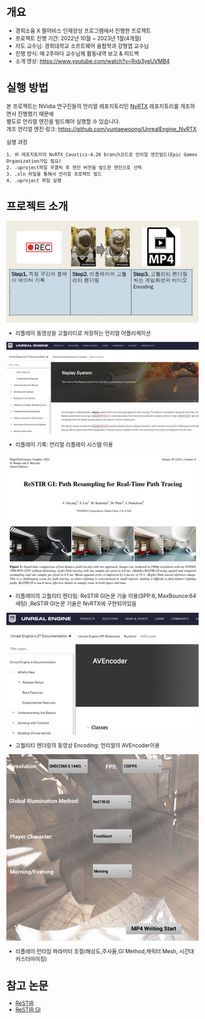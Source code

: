 # 개요
- 경희소융 X 펄어비스 인재양성 프로그램에서 진행한 프로젝트
- 프로젝트 진행 기간: 2022년 10월 ~ 2023년 1월(4개월)
- 지도 교수님: 경희대학교 소프트웨어 융합학과 강형엽 교수님
- 진행 방식: 매 2주마다 교수님께 활동내역 보고 & 피드백
- 소개 영상: https://www.youtube.com/watch?v=Rxb3yeUVMB4

# 실행 방법
본 프로젝트는 NVidia 연구진들의 언리얼 레포지토리인  [NvRTX](https://github.com/NvRTX/UnrealEngine) 레포지토리를 개조하면서 진행했기 때문에  
별도로 언리얼 엔진을 빌드해야 실행할 수 있습니다.  
개조 언리얼 엔진 링크: https://github.com/yuntaewoong/UnrealEngine_NvRTX  

   
실행 과정
```
1. 위 레포지토리의 NvRTX_Caustics-4.26 branch코드로 언리얼 엔진빌드(Epic Games Organization가입 필요)
2. .uproject파일 우클릭 후 엔진 버전을 빌드한 엔진으로 선택
3. .sln 파일을 통해서 언리얼 프로젝트 빌드
4. .uproject 파일 실행 
```

# 프로젝트 소개
![](ScreenShot/%EA%B8%B0%EC%88%A0%EA%B5%AC%EC%84%B1.png)
- 리플레이 동영상을 고퀄리티로 저장하는 언리얼 어플리케이션

![](ScreenShot/Unreal%20Replay%20System.png)
- 리플레이 기록: 언리얼 리플레이 시스템 이용

![](ScreenShot/ReSTIR%20GI%20Title.png)
- 리플레이의 고퀄리티 렌더링: ReSTIR GI논문 기술 이용(SPP:6, MaxBounce:64세팅) ,ReSTIR GI논문 기술은 NvRTX에 구현되어있음

![](ScreenShot/AVEncoder.png)
- 고퀄리티 렌더링의 동영상 Encoding: 언리얼의 AVEncoder이용

![](ScreenShot/ReplayCustom.png)
- 리플레이 런타임 파라미터 조절(해상도,주사율,GI Method,캐릭터 Mesh, 시간대 커스터마이징)


# 참고 논문
- [ReSTIR](https://research.nvidia.com/sites/default/files/pubs/2020-07_Spatiotemporal-reservoir-resampling/ReSTIR.pdf)
- [ReSTIR GI](https://d1qx31qr3h6wln.cloudfront.net/publications/ReSTIR%20GI.pdf)


